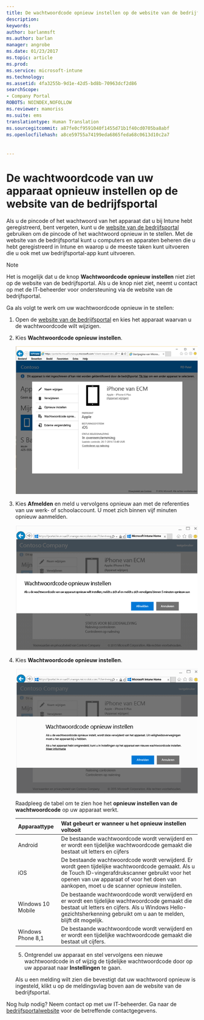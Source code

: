 ```yaml
---
title: De wachtwoordcode opnieuw instellen op de website van de bedrijfsportal | Microsoft Docs
description: 
keywords: 
author: barlanmsft
ms.author: barlan
manager: angrobe
ms.date: 01/23/2017
ms.topic: article
ms.prod: 
ms.service: microsoft-intune
ms.technology: 
ms.assetid: 4fa3255b-9d1e-42d5-bd8b-70963dcf2d86
searchScope:
- Company Portal
ROBOTS: NOINDEX,NOFOLLOW
ms.reviewer: mamoriss
ms.suite: ems
translationtype: Human Translation
ms.sourcegitcommit: a87fe0cf9591040f1455d71b1f40cd0705ba8abf
ms.openlocfilehash: a8ce59755a74199eda6865feda68c0613d10c2a7


---
```


# <a name="how-to-reset-your-device-passcode-from-the-company-portal-website"></a>De wachtwoordcode van uw apparaat opnieuw instellen op de website van de bedrijfsportal

Als u de pincode of het wachtwoord van het apparaat dat u bij Intune hebt geregistreerd, bent vergeten, kunt u de [website van de bedrijfsportal](http://portal.manage.microsoft.com) gebruiken om de pincode of het wachtwoord opnieuw in te stellen. Met de website van de bedrijfsportal kunt u computers en apparaten beheren die u hebt geregistreerd in Intune en waarop u de meeste taken kunt uitvoeren die u ook met uw bedrijfsportal-app kunt uitvoeren.

> [!NOTE]
> Het is mogelijk dat u de knop **Wachtwoordcode opnieuw instellen** niet ziet op de website van de bedrijfsportal. Als u de knop niet ziet, neemt u contact op met de IT-beheerder voor ondersteuning via de website van de bedrijfsportal.

Ga als volgt te werk om uw wachtwoordcode opnieuw in te stellen:

1.  Open de [website van de bedrijfsportal](http://portal.manage.microsoft.com) en kies het apparaat waarvan u de wachtwoordcode wilt wijzigen.

2.  Kies **Wachtwoordcode opnieuw instellen**.

    ![Details van het apparaat met de knop Wachtwoordcode opnieuw instellen](./media/iwp-screen-with-all-options.png)

3.  Kies **Afmelden** en meld u vervolgens opnieuw aan met de referenties van uw werk- of schoolaccount. U moet zich binnen vijf minuten opnieuw aanmelden.

    ![Bericht voor opnieuw instellen met de knop Afmelden](./media/iwp-2-sign-out.png)

4.  Kies **Wachtwoordcode opnieuw instellen**.

    ![Bericht dat aangeeft wat er gebeurt als u de wachtwoordcode opnieuw instelt](./media/iwp-3-tap-reset-passcode-after-signin.png)

    Raadpleeg de tabel om te zien hoe het **opnieuw instellen van de wachtwoordcode** op uw apparaat werkt.

    |Apparaattype|Wat gebeurt er wanneer u het opnieuw instellen voltooit|
    |------------|-----------|
    |Android|De bestaande wachtwoordcode wordt verwijderd en er wordt een tijdelijke wachtwoordcode gemaakt die bestaat uit letters en cijfers|
    |iOS|De bestaande wachtwoordcode wordt verwijderd. Er wordt geen tijdelijke wachtwoordcode gemaakt. Als u de Touch ID-vingerafdrukscanner gebruikt voor het openen van uw apparaat of voor het doen van aankopen, moet u de scanner opnieuw instellen.|
    |Windows 10 Mobile|De bestaande wachtwoordcode wordt verwijderd en er wordt een tijdelijke wachtwoordcode gemaakt die bestaat uit letters en cijfers. Als u Windows Hello-gezichtsherkenning gebruikt om u aan te melden, blijft dit mogelijk.|
    |Windows Phone 8,1|De bestaande wachtwoordcode wordt verwijderd en er wordt een tijdelijke wachtwoordcode gemaakt die bestaat uit cijfers.|

    5.  Ontgrendel uw apparaat en stel vervolgens een nieuwe wachtwoordcode in of wijzig de tijdelijke wachtwoordcode door op uw apparaat naar **Instellingen** te gaan.

    Als u een melding wilt zien die bevestigt dat uw wachtwoord opnieuw is ingesteld, klikt u op de meldingsvlag boven aan de website van de bedrijfsportal.

Nog hulp nodig? Neem contact op met uw IT-beheerder. Ga naar de [bedrijfsportalwebsite](http://portal.manage.microsoft.com) voor de betreffende contactgegevens.



<!--HONumber=Jan17_HO4-->


